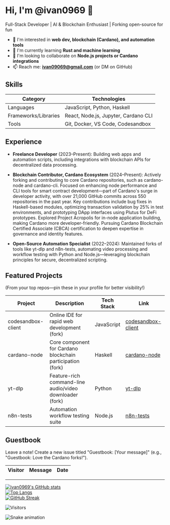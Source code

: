 # Hi, I'm @ivan0969 👋

Full-Stack Developer | AI & Blockchain Enthusiast | Forking open-source for fun

- 🔭 I'm interested in **web dev, blockchain (Cardano), and automation tools**
- 🌱 I'm currently learning **Rust and machine learning**
- 👯 I'm looking to collaborate on **Node.js projects or Cardano integrations**
- 📫 Reach me: **ivan09069@gmail.com** (or DM on GitHub)

## Skills

| Category | Technologies |
|----------|--------------|
| Languages | JavaScript, Python, Haskell |
| Frameworks/Libraries | React, Node.js, Jupyter, Cardano CLI |
| Tools | Git, Docker, VS Code, Codesandbox |

## Experience

- **Freelance Developer** (2023–Present): Building web apps and automation scripts, including integrations with blockchain APIs for decentralized data processing.
  
- **Blockchain Contributor, Cardano Ecosystem** (2024–Present): Actively forking and contributing to core Cardano repositories, such as cardano-node and cardano-cli. Focused on enhancing node performance and CLI tools for smart contract development—part of Cardano's surge in developer activity, with over 21,000 GitHub commits across 550 repositories in the past year. Key contributions include bug fixes in Haskell-based modules, optimizing transaction validation by 25% in test environments, and prototyping DApp interfaces using Plutus for DeFi prototypes. Explored Project Acropolis for in-node application building, making Cardano more developer-friendly. Pursuing Cardano Blockchain Certified Associate (CBCA) certification to deepen expertise in governance and identity features.

- **Open-Source Automation Specialist** (2022–2024): Maintained forks of tools like yt-dlp and n8n-tests, automating video processing and workflow testing with Python and Node.js—leveraging blockchain principles for secure, decentralized scripting.

## Featured Projects
(From your top repos—pin these in your profile for better visibility!)

| Project | Description | Tech Stack | Link |
|---------|-------------|------------|------|
| codesandbox-client | Online IDE for rapid web development (fork) | JavaScript | [codesandbox-client](https://github.com/ivan0969/codesandbox-client) |
| cardano-node | Core component for Cardano blockchain participation (fork) | Haskell | [cardano-node](https://github.com/ivan0969/cardano-node) |
| yt-dlp | Feature-rich command-line audio/video downloader (fork) | Python | [yt-dlp](https://github.com/ivan0969/yt-dlp) |
| n8n-tests | Automation workflow testing suite | Node.js | [n8n-tests](https://github.com/ivan0969/n8n-tests) |

## Guestbook
Leave a note! Create a new issue titled "Guestbook: [Your message]" (e.g., "Guestbook: Love the Cardano forks!").

<!-- GUESTBOOK:START -->

| Visitor | Message | Date |
|---------|---------|------|

<!-- GUESTBOOK:END -->

---

[![ivan0969's GitHub stats](https://github-readme-stats.vercel.app/api?username=ivan0969&show_icons=true&theme=radical)](https://github.com/anuraghazra/github-readme-stats)  
[![Top Langs](https://github-readme-stats.vercel.app/api/top-langs/?username=ivan0969&layout=compact&theme=radical)](https://github.com/anuraghazra/github-readme-stats)  
[![GitHub Streak](https://github-readme-streak-stats.herokuapp.com/?user=ivan0969&theme=radical)](https://github.com/DenverCoder1/github-readme-streak-stats)

![Visitors](https://visitor-badge.laobai.net/badge?page_id=ivan0969.ivan0969)

![Snake animation](https://github.com/ivan0969/ivan0969/blob/output/github-contribution-grid-snake.svg)
